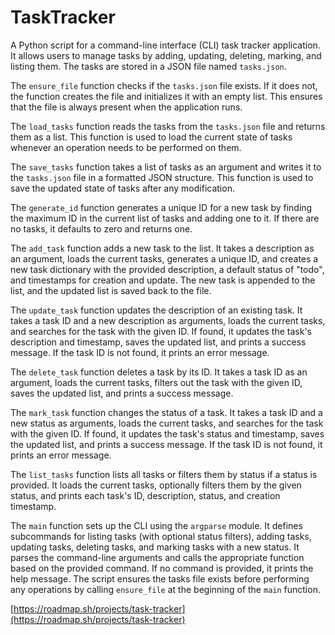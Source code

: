 # TaskTracker

A Python script for a command-line interface (CLI) task tracker application. It allows users to manage tasks by adding, updating, deleting, marking, and listing them. The tasks are stored in a JSON file named `tasks.json`.

The `ensure_file` function checks if the `tasks.json` file exists. If it does not, the function creates the file and initializes it with an empty list. This ensures that the file is always present when the application runs.

The `load_tasks` function reads the tasks from the `tasks.json` file and returns them as a list. This function is used to load the current state of tasks whenever an operation needs to be performed on them.

The `save_tasks` function takes a list of tasks as an argument and writes it to the `tasks.json` file in a formatted JSON structure. This function is used to save the updated state of tasks after any modification.

The `generate_id` function generates a unique ID for a new task by finding the maximum ID in the current list of tasks and adding one to it. If there are no tasks, it defaults to zero and returns one.

The `add_task` function adds a new task to the list. It takes a description as an argument, loads the current tasks, generates a unique ID, and creates a new task dictionary with the provided description, a default status of "todo", and timestamps for creation and update. The new task is appended to the list, and the updated list is saved back to the file.

The `update_task` function updates the description of an existing task. It takes a task ID and a new description as arguments, loads the current tasks, and searches for the task with the given ID. If found, it updates the task's description and timestamp, saves the updated list, and prints a success message. If the task ID is not found, it prints an error message.

The `delete_task` function deletes a task by its ID. It takes a task ID as an argument, loads the current tasks, filters out the task with the given ID, saves the updated list, and prints a success message.

The `mark_task` function changes the status of a task. It takes a task ID and a new status as arguments, loads the current tasks, and searches for the task with the given ID. If found, it updates the task's status and timestamp, saves the updated list, and prints a success message. If the task ID is not found, it prints an error message.

The `list_tasks` function lists all tasks or filters them by status if a status is provided. It loads the current tasks, optionally filters them by the given status, and prints each task's ID, description, status, and creation timestamp.

The `main` function sets up the CLI using the `argparse` module. It defines subcommands for listing tasks (with optional status filters), adding tasks, updating tasks, deleting tasks, and marking tasks with a new status. It parses the command-line arguments and calls the appropriate function based on the provided command. If no command is provided, it prints the help message. The script ensures the tasks file exists before performing any operations by calling `ensure_file` at the beginning of the `main` function.

[https://roadmap.sh/projects/task-tracker](https://roadmap.sh/projects/task-tracker)
